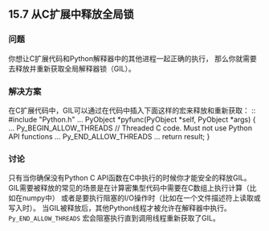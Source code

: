 ## 15.7 从C扩展中释放全局锁 ##
### 问题 ###
你想让C扩展代码和Python解释器中的其他进程一起正确的执行，
那么你就需要去释放并重新获取全局解释器锁（GIL）。
### 解决方案 ###
在C扩展代码中，GIL可以通过在代码中插入下面这样的宏来释放和重新获取：
::
    #include "Python.h"
    ...
    PyObject *pyfunc(PyObject *self, PyObject *args) {
       ...
       Py_BEGIN_ALLOW_THREADS
       // Threaded C code.  Must not use Python API functions
       ...
       Py_END_ALLOW_THREADS
       ...
       return result;
    }
### 讨论 ###
只有当你确保没有Python C API函数在C中执行的时候你才能安全的释放GIL。
GIL需要被释放的常见的场景是在计算密集型代码中需要在C数组上执行计算（比如在numpy中）
或者是要执行阻塞的I/O操作时（比如在一个文件描述符上读取或写入时）。
当GIL被释放后，其他Python线程才被允许在解释器中执行。
``Py_END_ALLOW_THREADS`` 宏会阻塞执行直到调用线程重新获取了GIL。
